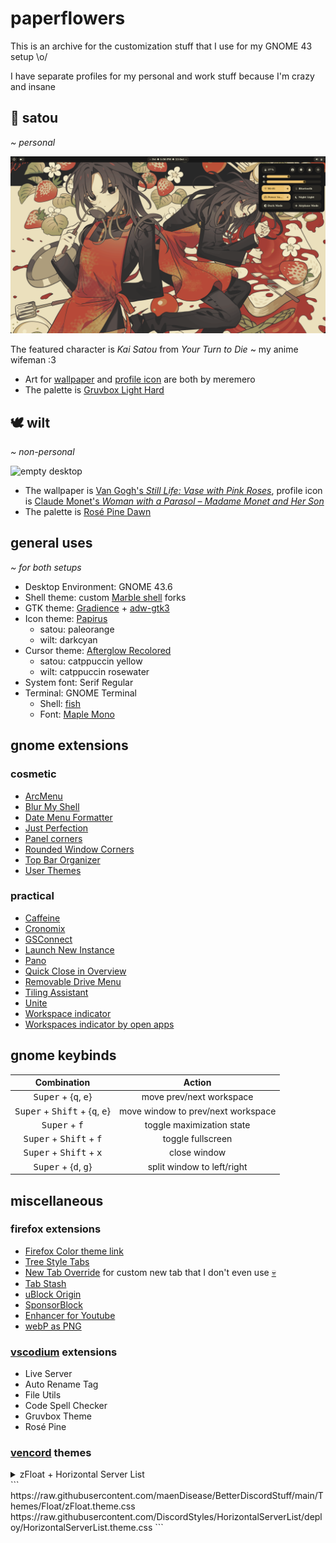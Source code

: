 # paperflowers

This is an archive for the customization stuff that I use for my GNOME 43 setup \o/ 

I have separate profiles for my personal and work stuff because I'm crazy and insane

## 🍳 satou

*~ personal*

![empty desktop](https://raw.githubusercontent.com/ronindoll/paperflowers/main/.github/assets/satou/screenshot-1.png)

The featured character is *Kai Satou* from *Your Turn to Die* ~ my anime wifeman :3

* Art for [wallpaper](https://danbooru.donmai.us/posts/6361963?q=satou_kai) and [profile icon](https://danbooru.donmai.us/posts/6361969?q=satou_kai) are both by meremero
* The palette is [Gruvbox Light Hard](https://github.com/morhetz/gruvbox)

## 🕊️ wilt

*~ non-personal*

![empty desktop](https://raw.githubusercontent.com/ronindoll/paperflowers/main/.github/assets/wilt/screenshot-1.png)

* The wallpaper is [Van Gogh's *Still Life: Vase with Pink Roses*](https://en.wikipedia.org/wiki/Still_Life:_Vase_with_Pink_Roses), profile icon is [Claude Monet's *Woman with a Parasol – Madame Monet and Her Son*](https://en.wikipedia.org/wiki/Woman_with_a_Parasol_%E2%80%93_Madame_Monet_and_Her_Son)
* The palette is [Rosé Pine Dawn](https://rosepinetheme.com/)

## general uses 

*~ for both setups*

* Desktop Environment: GNOME 43.6
* Shell theme: custom [Marble shell](https://github.com/imarkoff/Marble-shell-theme) forks
* GTK theme: [Gradience](https://flathub.org/apps/com.github.GradienceTeam.Gradience) + [adw-gtk3](https://github.com/lassekongo83/adw-gtk3)
* Icon theme: [Papirus](https://github.com/PapirusDevelopmentTeam/papirus-icon-theme) 
    * satou: paleorange
    * wilt: darkcyan
* Cursor theme: [Afterglow Recolored](https://github.com/TeddyBearKilla/Afterglow-Cursors-Recolored) 
    * satou: catppuccin yellow
    * wilt: catppuccin rosewater
* System font: Serif Regular
* Terminal: GNOME Terminal
    * Shell: [fish](https://fishshell.com/)
    * Font: [Maple Mono](https://github.com/subframe7536/Maple-font)

## gnome extensions

### cosmetic
* [ArcMenu](https://extensions.gnome.org/extension/3628/arcmenu/)
* [Blur My Shell](https://extensions.gnome.org/extension/3193/blur-my-shell/)
* [Date Menu Formatter](https://extensions.gnome.org/extension/4655/date-menu-formatter/)
* [Just Perfection](https://extensions.gnome.org/extension/3843/just-perfection/)
* [Panel corners](https://extensions.gnome.org/extension/4805/panel-corners/)
* [Rounded Window Corners](https://extensions.gnome.org/extension/5237/rounded-window-corners/)
* [Top Bar Organizer](https://extensions.gnome.org/extension/4356/top-bar-organizer/)
* [User Themes](https://extensions.gnome.org/extension/19/user-themes/)

### practical
* [Caffeine](https://extensions.gnome.org/extension/517/caffeine/)
* [Cronomix](https://extensions.gnome.org/extension/6003/cronomix/)
* [GSConnect](https://extensions.gnome.org/extension/1319/gsconnect/)
* [Launch New Instance](https://extensions.gnome.org/extension/600/launch-new-instance/)
* [Pano](https://extensions.gnome.org/extension/5278/pano/)
* [Quick Close in Overview](https://extensions.gnome.org/extension/352/middle-click-to-close-in-overview/)
* [Removable Drive Menu](https://extensions.gnome.org/extension/7/removable-drive-menu/)
* [Tiling Assistant](https://extensions.gnome.org/extension/3733/tiling-assistant/)
* [Unite](https://extensions.gnome.org/extension/1287/unite/)
* [Workspace indicator](https://extensions.gnome.org/extension/3952/workspace-indicator/)
* [Workspaces indicator by open apps](https://extensions.gnome.org/extension/5967/workspaces-indicator-by-open-apps/)

## gnome keybinds
| Combination                                                        | Action                             |
|:------------------------------------------------------------------:|:----------------------------------:|
| <kbd>Super</kbd> + {<kbd>q</kbd>, <kbd>e</kbd>}                    | move prev/next workspace           |
| <kbd>Super</kbd> + <kbd>Shift</kbd> + {<kbd>q</kbd>, <kbd>e</kbd>} | move window to prev/next workspace |
| <kbd>Super</kbd> + <kbd>f</kbd>                                    | toggle maximization state          |
| <kbd>Super</kbd> + <kbd>Shift</kbd> + <kbd>f</kbd>                 | toggle fullscreen                  |
| <kbd>Super</kbd> + <kbd>Shift</kbd> + <kbd>x</kbd>                 | close window                       |
| <kbd>Super</kbd> + {<kbd>d</kbd>, <kbd>g</kbd>}                    | split window to left/right         |

## miscellaneous 

### firefox extensions
* [Firefox Color theme link](https://color.firefox.com/?theme=XQAAAALWAQAAAAAAAABBKYhm849SCia-yK6EGccwS-xMDPr5iE6wEt17lnFu4uAqMsdEr67Q9FqEtatB-fldhpb0NGHYqT8ZyLVyRT2uQMb7qpQnyCgnm8fUT7VK7DgoVDoP0TRKakS_g98hBgElYynlpklEvoRJHJfYW_ARrnHEEEkAqWchBQbGU3t1Cvzt4LzbmRN7CWaQrmtuy8C2uATpZljfSsnP_4F2QvIshwk-z6_5sKAi_8NonMw7SMwicrjA2nQaGuCPjM9TuEMP41gaO_dil-aNSUjKNWQbcJKCbuEnZ9zpzgPSjxr-EvjTZoa3Mdx-KC8smdOFXz6HCZb_6lfTCQ)
* [Tree Style Tabs](https://addons.mozilla.org/en-US/firefox/addon/tree-style-tab/)
* [New Tab Override](https://addons.mozilla.org/en-US/firefox/addon/new-tab-override/) for custom new tab that I don't even use [💀](https://ronindoll.github.io/)
* [Tab Stash](https://addons.mozilla.org/en-US/firefox/addon/tab-stash/)
* [uBlock Origin](https://addons.mozilla.org/en-US/firefox/addon/ublock-origin/)
* [SponsorBlock](https://addons.mozilla.org/en-US/firefox/addon/sponsorblock/)
* [Enhancer for Youtube](https://addons.mozilla.org/en-US/firefox/addon/enhancer-for-youtube/)
* [webP as PNG](https://addons.mozilla.org/en-US/firefox/addon/save-webp-as-png-or-jpeg/)

### [vscodium](https://vscodium.com/) extensions
* Live Server
* Auto Rename Tag
* File Utils
* Code Spell Checker
* Gruvbox Theme
* Rosé Pine


### [vencord](https://github.com/Vendicated/Vencord) themes

<details><summary>zFloat + Horizontal Server List<summary>
```
https://raw.githubusercontent.com/maenDisease/BetterDiscordStuff/main/Themes/Float/zFloat.theme.css
https://raw.githubusercontent.com/DiscordStyles/HorizontalServerList/deploy/HorizontalServerList.theme.css
```
</details>